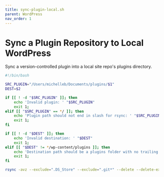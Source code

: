 ```yaml
---
title: sync-plugin-local.sh
parent: WordPress
nav_order: 1
---
```


# Sync a Plugin Repository to Local WordPress

Sync a version-controlled plugin into a local site repo's plugins directory.

```bash
#!/bin/bash

SRC_PLUGIN="/Users/michelleb/Documents/plugins/$1"
DEST=$2

if [[ ! -d "$SRC_PLUGIN" ]]; then
	echo 'Invalid plugin: ' "$SRC_PLUGIN"
	exit 1;
elif [[ "$SRC_PLUGIN" == */ ]]; then
	echo 'Plugin path should not end in slash for rsync: ' "$SRC_PLUGIN"
	exit 1;
fi

if [[ ! -d "$DEST" ]]; then
	echo 'Invalid destination: ' "$DEST"
	exit 1;
elif [[ "$DEST" != */wp-content/plugins ]]; then
	echo 'Destination path should be a plugins folder with no trailing slash: ' "$DEST"
	exit 1;
fi

rsync -avz --exclude=".DS_Store" --exclude=".git*" --delete --delete-excluded "$SRC_PLUGIN" "$DEST"
```